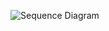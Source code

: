 ![Sequence Diagram](https://www.planttext.com/api/plantuml/png/N551JiGm3Bpx5TRU-K0FQ14B9n0hAhXxKzD6f4bn7D2-ZGDFuWiaMzHjDeSeenbxnixlzyysAeccqK5yjnubH0QrwXXR_aZi3UFEKYyq0f3H8FWIMM3AHTROYRpYvY7qkNHFFM-G8fvWhRX9Eh3FcDG6drlBfpMpkb2rU4TnE0IIxiGl2A0uuzNrRD3WqyGUpzumFpDVMZROfiDe5M-5ks9DBa8Xpe9N5ljsh0Ja52-p9cCuHi1yvlhSO0dLu3DtLjWeQbXbBUe55SkIlSchZ9EZuqh8BlAbvJrPbuHho_-Xso5yuPr8_eZ77AlCNMJBxBNFQZliEzZcgtmr_0400F__0m00)
